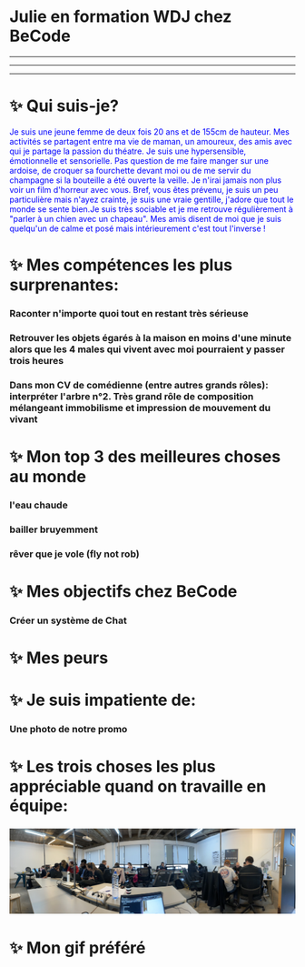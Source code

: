 # Julie en formation WDJ chez BeCode
***
---
- - -
#  ✨ Qui suis-je?
<span style="color:blue">Je suis une jeune femme de deux fois 20 ans et de 155cm de hauteur. Mes activités se partagent entre ma vie de maman, un amoureux, des amis avec qui je partage la passion du théatre. Je suis une hypersensible, émotionnelle et sensorielle. Pas question de me faire manger sur une ardoise, de croquer sa fourchette devant moi ou de me servir du champagne si la bouteille a été ouverte la veille. Je n'irai jamais non plus voir un film d'horreur avec vous. Bref, vous êtes prévenu, je suis un peu particulière mais n'ayez crainte, je suis une vraie gentille, j'adore que tout le monde se sente bien.Je suis très sociable et je me retrouve régulièrement à "parler à un chien avec un chapeau". Mes amis disent de moi que je suis quelqu'un de calme et posé mais intérieurement c'est tout l'inverse ! </span>
#  ✨ Mes compétences les plus surprenantes:
### Raconter n'importe quoi tout en restant très sérieuse
### Retrouver les objets égarés à la maison en moins d'une minute alors que les 4 males qui vivent avec moi pourraient y passer trois heures 
### Dans mon CV de comédienne (entre autres grands rôles): interpréter l'arbre n°2. Très grand rôle de composition mélangeant immobilisme et impression de mouvement du vivant
#  ✨ Mon top 3 des meilleures choses au monde
### l'eau chaude
### bailler bruyemment
### rêver que je vole (fly not rob)
#  ✨ Mes objectifs chez BeCode
### Créer un système de Chat 
#  ✨ Mes peurs
### 
#  ✨ Je suis impatiente de:
### Une photo de notre promo

#  ✨ Les trois choses les plus appréciable quand on travaille en équipe:
### 
![](https://github.com/julie1030/READMEPLEASE.md/blob/85fc2b03599b713aaf77a07bdf9a568f40622fe3/IMG_0145.jpg)
#  ✨ Mon gif préféré
### 
